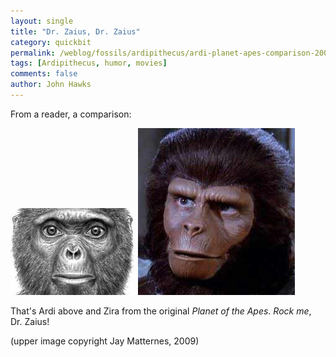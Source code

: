 ```yaml
---
layout: single 
title: "Dr. Zaius, Dr. Zaius" 
category: quickbit
permalink: /weblog/fossils/ardipithecus/ardi-planet-apes-comparison-2009.html
tags: [Ardipithecus, humor, movies] 
comments: false 
author: John Hawks 
---
```


From a reader, a comparison: 

<div class="middle-picture">
<img src="/graphics/ardipithecus-face-matternes-2009.jpg" width="200" height="139" alt="Matternes reconstruction of face of Ardipithecus" />
<img src="/graphics/dr-zaius-planet-apes-2009.jpg" width="251" height="267" alt="Dr. Zaius from Planet of the Apes" />
</div>

That's Ardi above and Zira from the original <i>Planet of the Apes</i>. <i>Rock me</i>, Dr. Zaius!

(upper image copyright Jay Matternes, 2009)

